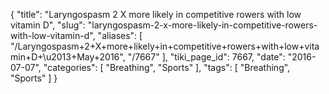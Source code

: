 {
    "title": "Laryngospasm 2 X more likely in competitive rowers with low vitamin D",
    "slug": "laryngospasm-2-x-more-likely-in-competitive-rowers-with-low-vitamin-d",
    "aliases": [
        "/Laryngospasm+2+X+more+likely+in+competitive+rowers+with+low+vitamin+D+\u2013+May+2016",
        "/7667"
    ],
    "tiki_page_id": 7667,
    "date": "2016-07-07",
    "categories": [
        "Breathing",
        "Sports"
    ],
    "tags": [
        "Breathing",
        "Sports"
    ]
}